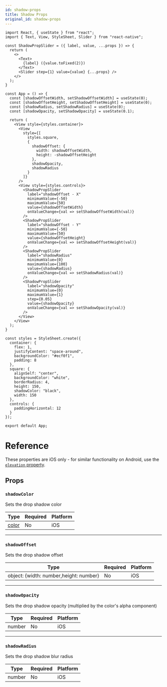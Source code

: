 ```yaml
---
id: shadow-props
title: Shadow Props
original_id: shadow-props
---
```


```SnackPlayer name=Shadow%20Props&supportedPlatforms=ios
import React, { useState } from "react";
import { Text, View, StyleSheet, Slider } from "react-native";

const ShadowPropSlider = ({ label, value, ...props }) => {
  return (
    <>
      <Text>
        {label} ({value.toFixed(2)})
      </Text>
      <Slider step={1} value={value} {...props} />
    </>
  );
}

const App = () => {
  const [shadowOffsetWidth, setShadowOffsetWidth] = useState(0);
  const [shadowOffsetHeight, setShadowOffsetHeight] = useState(0);
  const [shadowRadius, setShadowRadius] = useState(0);
  const [shadowOpacity, setShadowOpacity] = useState(0.1);

  return (
    <View style={styles.container}>
      <View
        style={[
          styles.square,
          {
            shadowOffset: {
              width: shadowOffsetWidth,
              height: -shadowOffsetHeight
            },
            shadowOpacity,
            shadowRadius
          }
        ]}
      />
      <View style={styles.controls}>
        <ShadowPropSlider
          label="shadowOffset - X"
          minimumValue={-50}
          maximumValue={50}
          value={shadowOffsetWidth}
          onValueChange={val => setShadowOffsetWidth(val)}
        />
        <ShadowPropSlider
          label="shadowOffset - Y"
          minimumValue={-50}
          maximumValue={50}
          value={shadowOffsetHeight}
          onValueChange={val => setShadowOffsetHeight(val)}
        />
        <ShadowPropSlider
          label="shadowRadius"
          minimumValue={0}
          maximumValue={100}
          value={shadowRadius}
          onValueChange={val => setShadowRadius(val)}
        />
        <ShadowPropSlider
          label="shadowOpacity"
          minimumValue={0}
          maximumValue={1}
          step={0.05}
          value={shadowOpacity}
          onValueChange={val => setShadowOpacity(val)}
        />
      </View>
    </View>
  );
}

const styles = StyleSheet.create({
  container: {
    flex: 1,
    justifyContent: "space-around",
    backgroundColor: "#ecf0f1",
    padding: 8
  },
  square: {
    alignSelf: "center",
    backgroundColor: "white",
    borderRadius: 4,
    height: 150,
    shadowColor: "black",
    width: 150
  },
  controls: {
    paddingHorizontal: 12
  }
});

export default App;
```

# Reference

These properties are iOS only - for similar functionality on Android, use the [`elevation` property](view-style-props#elevation).

## Props

### `shadowColor`

Sets the drop shadow color

| Type               | Required | Platform |
| ------------------ | -------- | -------- |
| [color](colors.md) | No       | iOS      |

---

### `shadowOffset`

Sets the drop shadow offset

| Type                                   | Required | Platform |
| -------------------------------------- | -------- | -------- |
| object: {width: number,height: number} | No       | iOS      |

---

### `shadowOpacity`

Sets the drop shadow opacity (multiplied by the color's alpha component)

| Type   | Required | Platform |
| ------ | -------- | -------- |
| number | No       | iOS      |

---

### `shadowRadius`

Sets the drop shadow blur radius

| Type   | Required | Platform |
| ------ | -------- | -------- |
| number | No       | iOS      |
